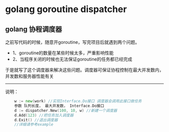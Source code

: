 # golang goroutine dispatcher
golang 协程调度器
---
之前写代码的时候，随意开goroutine，写完项目后就遇到两个问题。
- 1、goroutine的数量在某些时候太多，严重影响性能
- 2、当程序关闭的时候也无法保证goroutine的任务都已经完成

于是就写了这个调度器来解决这些问题。调度器可保证协程控制在最大并发数内，并发数和服务器性能有关

---
说明：
```go
    w := new(work) //实现Interface.Do接口 调度器会调用此接口做任务
    参数 队列长度， 最大并发数， Interface.Do接口
	d := dispatcher.New(100, 10, w) //新建一个调度器
	d.Add(123) //把任务加入调度器
	d.Exit() //退出调度器
	//详细请参考example
```

